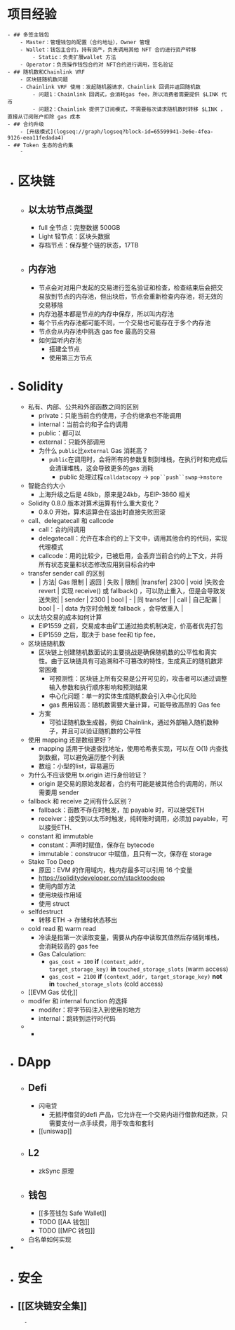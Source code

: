 # 项目经验
	- ## 多签主钱包
		- Master：管理钱包的配置（合约地址），Owner 管理
		- Wallet：钱包主合约，持有资产，负责调用其他 NFT 合约进行资产转移
			- Static：负责扩展wallet 方法
		- Operator：负责操作钱包合约对 NFT合约进行调用，签名验证
	- ## 随机数和Chainlink VRF
		- 区块链随机数问题
		- Chainlink VRF 使用：发起随机器请求，Chainlink 回调并返回随机数
			- 问题1：Chainlink 回调式，会消耗gas fee，所以消费者需要提供 $LINK 代币
			- 问题2：Chainlink 提供了订阅模式，不需要每次请求随机数时转移 $LINK ，直接从订阅账户扣除 gas 成本
	- ## 合约升级
		- [升级模式](logseq://graph/logseq?block-id=65599941-3e6e-4fea-9126-eea11fedada4)
	- ## Token 生态的合约集
		-
- # 区块链
	- ## 以太坊节点类型
		- full 全节点：完整数据 500GB
		- Light 轻节点：区块头数据
		- 存档节点：保存整个链的状态，17TB
	- ## 内存池
		- 节点会对对用户发起的交易进行签名验证和检查，检查结束后会把交易放到节点的内存池，但出块后，节点会重新检查内存池，将无效的交易移除
		- 内存池基本都是节点的内存中保存，所以叫内存池
		- 每个节点内存池都可能不同，一个交易也可能存在于多个内存池
		- 节点会从内存池中挑选 gas fee 最高的交易
		- 如何监听内存池
			- 搭建全节点
			- 使用第三方节点
- # Solidity
	- 私有、内部、公共和外部函数之间的区别
		- private：只能当前合约使用，子合约继承也不能调用
		- internal：当前合约和子合约调用
		- public：都可以
		- external：只能外部调用
		- 为什么 `public`比`external` Gas 消耗高？
			- `public`在调用时，会将所有的参数复制到堆栈，在执行时和完成后会清理堆栈，这会导致更多的gas 消耗
				- public 处理过程`calldatacopy` -> `pop``push``swap`->`mstore`
	- 智能合约大小
		- 上海升级之后是 48kb，原来是24kb，与EIP-3860 相关
	- Solidity 0.8.0 版本对算术运算有什么重大变化？
		- 0.8.0 开始，算术运算会在溢出时直接失败回滚
	- call、delegatecall 和 callcode
		- call：合约间调用
		- delegatecall：允许在本合约的上下文中，调用其他合约的代码，实现代理模式
		- callcode：用的比较少，已被启用，会丢弃当前合约的上下文，并将所有状态变量和状态修改应用到目标合约中
	- transfer sender call 的区别
		- | 方法| Gas 限制 | 返回 | 失败 | 限制|
		  |transfer| 2300 | void |失败会 revert | 实现 receive() 或 fallback() ，可以防止重入，但是会导致发送失败|
		  | sender | 2300 | bool | -  | 同 transfer |
		  | call | 自己配置 | bool | - | data 为空时会触发 fallback ，会导致重入 |
	- 以太坊交易的成本如何计算
		- EIP1559 之前，交易成本由矿工通过拍卖机制决定，价高者优先打包
		- EIP1559 之后，取决于 base fee和 tip fee，
	- 区块链随机数
		- 区块链上创建随机数面试的主要挑战是确保随机数的公平性和真实性。由于区块链具有可追溯和不可篡改的特性，生成真正的随机数非常困难
			- 可预测性：区块链上所有交易是公开可见的，攻击者可以通过调整输入参数和执行顺序影响和预测结果
			- 中心化问题：单一的实体生成随机数会引入中心化风险
			- gas 费用较高：随机数需要大量计算，可能导致高昂的 Gas fee
		- 方案
			- 可验证随机数生成器，例如 Chainlink，通过外部输入随机数种子，并且可以验证随机数的公平性
	- 使用 mapping 还是数组更好？
		- mapping 适用于快速查找地址，使用哈希表实现，可以在 O(1) 内查找到数据，可以避免遍历整个列表
		- 数组：小型的list，容易遍历
	- 为什么不应该使用 tx.origin 进行身份验证？
		- origin 是交易的原始发起者，合约有可能是被其他合约调用的，所以需要用 sender
	- fallback 和 receive 之间有什么区别？
		- fallback：函数不存在时触发，加 payable 时，可以接受ETH
		- receiver：接受到以太币时触发，纯转账时调用，必须加 payable，可以接受ETH、
	- constant 和 immutable
		- constant：声明时赋值，保存在 bytecode
		- immutable：construcor 中赋值，且只有一次，保存在 storage
	- Stake Too Deep
		- 原因：EVM 的作用域内，栈内存最多可以引用 16 个变量
		- https://soliditydeveloper.com/stacktoodeep
		- 使用内部方法
		- 使用块级作用域
		- 使用 struct
	- selfdestruct
		- 转移 ETH → 存储和状态移出
	- cold read 和 warm read
		- 冷读是指第一次读取变量，需要从内存中读取其值然后存储到堆栈，会消耗较高的 gas fee
		- Gas Calculation:
			- `gas_cost = 100` **if** `(context_addr, target_storage_key)` **in** `touched_storage_slots` (warm access)
			- `gas_cost = 2100` **if** `(context_addr, target_storage_key)` **not in** `touched_storage_slots` (cold access)
	- [[EVM Gas 优化]]
	- modifer 和 internal function 的选择
		- modifer：将字节码注入到使用的地方
		- internal：跳转到运行时代码
	-
		-
- # DApp
	- ## Defi
		- 闪电贷
			- 无抵押借贷的defi 产品，它允许在一个交易内进行借款和还款，只需要支付一点手续费，用于攻击和套利
		- [[uniswap]]
	- ## L2
		- zkSync 原理
	- ## 钱包
		- [[多签钱包 Safe Wallet]]
		- TODO [[AA 钱包]]
		- TODO [[MPC 钱包]]
	- 白名单如何实现
-
- # 安全
- [[区块链安全集]]
	-
		-